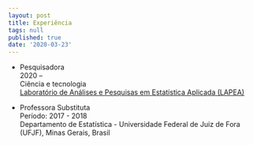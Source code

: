 ```yaml
---
layout: post
title: Experiência
tags: null
published: true
date: '2020-03-23'
---
```

- Pesquisadora  
2020 –  
Ciência e tecnologia  
[Laboratório de Análises e Pesquisas em Estatística Aplicada (LAPEA)](http://www.ppestbio.ufv.br/?page_id=2143)


- Professora Substituta  
Período: 2017 - 2018  
Departamento de Estatística - 
Universidade Federal de Juiz de Fora (UFJF), Minas Gerais, Brasil
